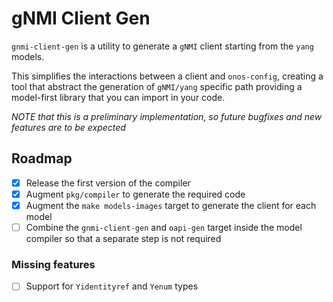 <!--
SPDX-FileCopyrightText: 2022-present Intel Corporation

SPDX-License-Identifier: Apache-2.0
-->

# gNMI Client Gen

`gnmi-client-gen` is a utility to generate a `gNMI` client starting from the `yang` models.

This simplifies the interactions between a client and `onos-config`, creating a tool that abstract the generation
of `gNMI/yang` specific path providing a model-first library that you can import in your code.

_NOTE that this is a preliminary implementation, so future bugfixes and new features are to be expected_

## Roadmap

- [X] Release the first version of the compiler
- [X] Augment `pkg/compiler` to generate the required code
- [X] Augment the `make models-images` target to generate the client for each model
- [ ] Combine the `gnmi-client-gen` and `oapi-gen` target inside the model compiler so that a separate step is not required

### Missing features
- [ ] Support for `Yidentityref` and `Yenum` types